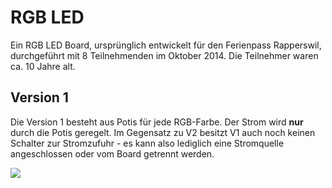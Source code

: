 # RGB LED

Ein RGB LED Board, ursprünglich entwickelt für den Ferienpass Rapperswil, durchgeführt mit 8 Teilnehmenden im Oktober 2014. Die Teilnehmer waren ca. 10 Jahre alt.

## Version 1

Die Version 1 besteht aus Potis für jede RGB-Farbe. Der Strom wird **nur** durch die Potis geregelt. Im Gegensatz zu V2 besitzt V1 auch noch keinen Schalter zur Stromzufuhr - es kann also lediglich eine Stromquelle angeschlossen oder vom Board getrennt werden.

![][photo-v1-back]


[photo-v1-back]: https://raw.githubusercontent.com/coredump-ch/rgb-led/master/v1/photo_v1_back.jpg
